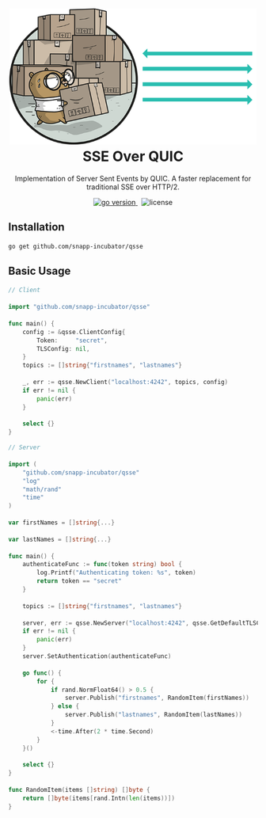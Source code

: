 <h1 align="center">
  <img alt="QSSE logo" src="assets/icon.png" width="500px"/><br/>
  SSE Over QUIC
</h1>
<p align="center">Implementation of Server Sent Events by QUIC. A faster replacement for traditional SSE over HTTP/2.</p>

<p align="center">
<a href="https://pkg.go.dev/github.com/snapp-incubator/qsse/v3?tab=doc"target="_blank">
    <img src="https://img.shields.io/badge/Go-1.18+-00ADD8?style=for-the-badge&logo=go" alt="go version" />
</a>&nbsp;
<img src="https://img.shields.io/badge/license-apache_2.0-red?style=for-the-badge&logo=none" alt="license" />
</p>


## Installation
```bash
go get github.com/snapp-incubator/qsse
```

## Basic Usage
```Go
// Client

import "github.com/snapp-incubator/qsse"

func main() {
    config := &qsse.ClientConfig{
        Token:     "secret",
        TLSConfig: nil,
    }
    topics := []string{"firstnames", "lastnames"}
    
    _, err := qsse.NewClient("localhost:4242", topics, config)
    if err != nil {
        panic(err)
    }
    
    select {}
}


```

```Go
// Server

import (
	"github.com/snapp-incubator/qsse"
	"log"
	"math/rand"
	"time"
)

var firstNames = []string{...}

var lastNames = []string{...}

func main() {
	authenticateFunc := func(token string) bool {
		log.Printf("Authenticating token: %s", token)
		return token == "secret"
	}

	topics := []string{"firstnames", "lastnames"}

	server, err := qsse.NewServer("localhost:4242", qsse.GetDefaultTLSConfig(), topics)
	if err != nil {
		panic(err)
	}
	server.SetAuthentication(authenticateFunc)

	go func() {
		for {
            if rand.NormFloat64() > 0.5 {
                server.Publish("firstnames", RandomItem(firstNames))
            } else {
                server.Publish("lastnames", RandomItem(lastNames))
            }
			<-time.After(2 * time.Second)
		}
	}()

	select {}
}

func RandomItem(items []string) []byte {
    return []byte(items[rand.Intn(len(items))])
}

```
